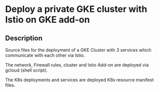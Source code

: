 # Deploy a private GKE cluster with Istio on GKE add-on

##  Description
Source files for the deployment of a GKE Cluster with 3 services which communicate with each other via Istio.

The network, Firewall rules, cluster and Istio Add-on are deployed via gcloud (shell script).

The K8s deployments and services are deployed K8s resource manifest files.